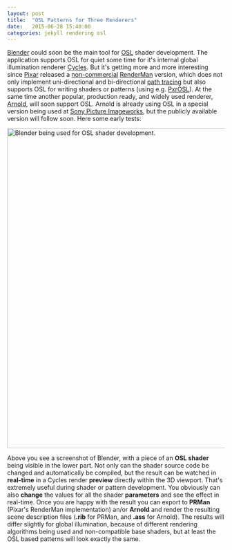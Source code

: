 ```yaml
---
layout: post
title:  "OSL Patterns for Three Renderers"
date:   2015-06-28 15:40:00
categories: jekyll rendering osl
---
```


[Blender][blender] could soon be the main tool for [OSL][osl] shader
development. The application supports OSL for quiet some time for it's
internal global illumination renderer [Cycles][cycles]. But it's
getting more and more interesting since [Pixar][Pixar] released a
[non-commercial][nc-prman] [RenderMan][renderman] version, which does
not only implement uni-directional and bi-directional [path
tracing][path-tracing] but also supports OSL for writing shaders or
patterns (using e.g. [PxrOSL][pxrosl]). At the same time another
popular, production ready, and widely used renderer, [Arnold][arnold],
will soon support OSL. Arnold is already using OSL in a special
version being used at [Sony Picture Imageworks][spi], but the publicly
available version will follow soon. Here some early tests:

<p class="text-center"><img src="/assets/osl_rib_ass_cycles_01.png"
alt="Blender being used for OSL shader development." width="740"
class="img-thumbnail"/></p>

Above you see a screenshot of Blender, with a piece of an __OSL
shader__ being visible in the lower part. Not only can the shader
source code be changed and automatically be compiled, but the result
can be watched in __real-time__ in a Cycles render __preview__
directly within the 3D viewport. That's extremely useful during shader
or pattern development. You obviously can also __change__ the values
for all the shader __parameters__ and see the effect in
real-time. Once you are happy with the result you can export to
__PRMan__ (Pixar's RenderMan implementation) an/or __Arnold__ and
render the resulting scene description files (__.rib__ for PRMan, and
__.ass__ for Arnold). The results will differ slightly for global
illumination, because of different rendering algorithms being used and
non-compatible base shaders, but at least the OSL based patterns will
look exactly the same.

[blender]:      https://www.blender.org/
[osl]:          http://opensource.imageworks.com/?p=osl
[cycles]:       https://www.blender.org/manual/render/cycles/index.html
[Pixar]:        http://www.pixar.com
[nc-prman]:     http://renderman.pixar.com/view/non-commercial-renderman
[renderman]:    http://renderman.pixar.com
[path-tracing]: https://en.wikipedia.org/wiki/Path_tracing
[pxrosl]:       https://renderman.pixar.com/resources/current/RenderMan/PxrOSL.html
[arnold]:       https://www.solidangle.com/
[spi]:          http://www.imageworks.com/
